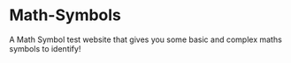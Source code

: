 # Math-Symbols
A Math Symbol test website that gives you some basic and complex maths symbols to identify!
